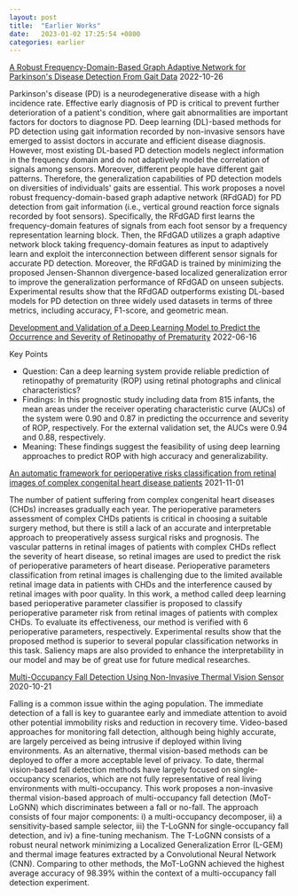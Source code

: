 ```yaml
---
layout: post
title:  "Earlier Works"
date:   2023-01-02 17:25:54 +0800
categories: earlier
---
```


[A Robust Frequency-Domain-Based Graph Adaptive Network for Parkinson's Disease Detection From Gait Data](https://ieeexplore.ieee.org/abstract/document/9930650) 2022-10-26

Parkinson's disease (PD) is a neurodegenerative disease with a high incidence rate. Effective early diagnosis of PD is critical to prevent further deterioration of a patient's condition, where gait abnormalities are important factors for doctors to diagnose PD. Deep learning (DL)-based methods for PD detection using gait information recorded by non-invasive sensors have emerged to assist doctors in accurate and efficient disease diagnosis. However, most existing DL-based PD detection models neglect information in the frequency domain and do not adaptively model the correlation of signals among sensors. Moreover, different people have different gait patterns. Therefore, the generalization capabilities of PD detection models on diversities of individuals' gaits are essential. This work proposes a novel robust frequency-domain-based graph adaptive network (RFdGAD) for PD detection from gait information (i.e., vertical ground reaction force signals recorded by foot sensors). Specifically, the RFdGAD first learns the frequency-domain features of signals from each foot sensor by a frequency representation learning block. Then, the RFdGAD utilizes a graph adaptive network block taking frequency-domain features as input to adaptively learn and exploit the interconnection between different sensor signals for accurate PD detection. Moreover, the RFdGAD is trained by minimizing the proposed Jensen-Shannon divergence-based localized generalization error to improve the generalization performance of RFdGAD on unseen subjects. Experimental results show that the RFdGAD outperforms existing DL-based models for PD detection on three widely used datasets in terms of three metrics, including accuracy, F1-score, and geometric mean.

[Development and Validation of a Deep Learning Model to Predict the Occurrence and Severity of Retinopathy of Prematurity](https://jamanetwork.com/journals/jamanetworkopen/fullarticle/2793479) 2022-06-16

Key Points
* Question: Can a deep learning system provide reliable prediction of retinopathy of prematurity (ROP) using retinal photographs and clinical characteristics?
* Findings: In this prognostic study including data from 815 infants, the mean areas under the receiver operating characteristic curve (AUCs) of the system were 0.90 and 0.87 in predicting the occurrence and severity of ROP, respectively. For the external validation set, the AUCs were 0.94 and 0.88, respectively.
* Meaning: These findings suggest the feasibility of using deep learning approaches to predict ROP with high accuracy and generalizability.

[An automatic framework for perioperative risks classification from retinal images of complex congenital heart disease patients](https://link.springer.com/article/10.1007/s13042-021-01419-0) 2021-11-01

The number of patient suffering from complex congenital heart diseases (CHDs) increases gradually each year. The perioperative parameters assessment of complex CHDs patients is critical in choosing a suitable surgery method, but there is still a lack of an accurate and interpretable approach to preoperatively assess surgical risks and prognosis. The vascular patterns in retinal images of patients with complex CHDs reflect the severity of heart disease, so retinal images are used to predict the risk of perioperative parameters of heart disease. Perioperative parameters classification from retinal images is challenging due to the limited available retinal image data in patients with CHDs and the interference caused by retinal images with poor quality. In this work, a method called deep learning based perioperative parameter classifier is proposed to classify perioperative parameter risk from retinal images of patients with complex CHDs. To evaluate its effectiveness, our method is verified with 6 perioperative parameters, respectively. Experimental results show that the proposed method is superior to several popular classification networks in this task. Saliency maps are also provided to enhance the interpretability in our model and may be of great use for future medical researches.

[Multi-Occupancy Fall Detection Using Non-Invasive Thermal Vision Sensor](https://ieeexplore.ieee.org/abstract/document/9234482) 2020-10-21

Falling is a common issue within the aging population. The immediate detection of a fall is key to guarantee early and immediate attention to avoid other potential immobility risks and reduction in recovery time. Video-based approaches for monitoring fall detection, although being highly accurate, are largely perceived as being intrusive if deployed within living environments. As an alternative, thermal vision-based methods can be deployed to offer a more acceptable level of privacy. To date, thermal vision-based fall detection methods have largely focused on single-occupancy scenarios, which are not fully representative of real living environments with multi-occupancy. This work proposes a non-invasive thermal vision-based approach of multi-occupancy fall detection (MoT-LoGNN) which discriminates between a fall or no-fall. The approach consists of four major components: i) a multi-occupancy decomposer, ii) a sensitivity-based sample selector, iii) the T-LoGNN for single-occupancy fall detection, and iv) a fine-tuning mechanism. The T-LoGNN consists of a robust neural network minimizing a Localized Generalization Error (L-GEM) and thermal image features extracted by a Convolutional Neural Network (CNN). Comparing to other methods, the MoT-LoGNN achieved the highest average accuracy of 98.39% within the context of a multi-occupancy fall detection experiment.
